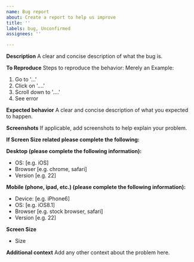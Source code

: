 ```yaml
---
name: Bug report
about: Create a report to help us improve
title: ''
labels: bug, Unconfirmed
assignees: ''

---
```


**Description**
A clear and concise description of what the bug is.

**To Reproduce**
Steps to reproduce the behavior:
Merely an Example:
1. Go to '...'
2. Click on '....'
3. Scroll down to '....'
4. See error

**Expected behavior**
A clear and concise description of what you expected to happen.

**Screenshots**
If applicable, add screenshots to help explain your problem.

**If Screen Size related please complete the following:**

**Desktop (please complete the following information):**
 - OS: [e.g. iOS]
 - Browser [e.g. chrome, safari]
 - Version [e.g. 22]

**Mobile (phone, ipad, etc.) (please complete the following information):**
 - Device: [e.g. iPhone6]
 - OS: [e.g. iOS8.1]
 - Browser [e.g. stock browser, safari]
 - Version [e.g. 22]

**Screen Size**

- Size

**Additional context**
Add any other context about the problem here.
